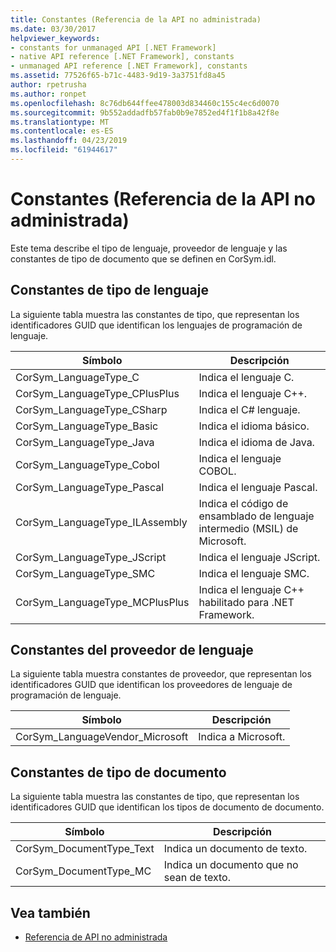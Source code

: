 ```yaml
---
title: Constantes (Referencia de la API no administrada)
ms.date: 03/30/2017
helpviewer_keywords:
- constants for unmanaged API [.NET Framework]
- native API reference [.NET Framework], constants
- unmanaged API reference [.NET Framework], constants
ms.assetid: 77526f65-b71c-4483-9d19-3a3751fd8a45
author: rpetrusha
ms.author: ronpet
ms.openlocfilehash: 8c76db644ffee478003d834460c155c4ec6d0070
ms.sourcegitcommit: 9b552addadfb57fab0b9e7852ed4f1f1b8a42f8e
ms.translationtype: MT
ms.contentlocale: es-ES
ms.lasthandoff: 04/23/2019
ms.locfileid: "61944617"
---
```

# <a name="constants-unmanaged-api-reference"></a>Constantes (Referencia de la API no administrada)
Este tema describe el tipo de lenguaje, proveedor de lenguaje y las constantes de tipo de documento que se definen en CorSym.idl.  
  
## <a name="language-type-constants"></a>Constantes de tipo de lenguaje  
 La siguiente tabla muestra las constantes de tipo, que representan los identificadores GUID que identifican los lenguajes de programación de lenguaje.  
  
|Símbolo|Descripción|  
|------------|-----------------|  
|CorSym_LanguageType_C|Indica el lenguaje C.|  
|CorSym_LanguageType_CPlusPlus|Indica el lenguaje C++.|  
|CorSym_LanguageType_CSharp|Indica el C# lenguaje.|  
|CorSym_LanguageType_Basic|Indica el idioma básico.|  
|CorSym_LanguageType_Java|Indica el idioma de Java.|  
|CorSym_LanguageType_Cobol|Indica el lenguaje COBOL.|  
|CorSym_LanguageType_Pascal|Indica el lenguaje Pascal.|  
|CorSym_LanguageType_ILAssembly|Indica el código de ensamblado de lenguaje intermedio (MSIL) de Microsoft.|  
|CorSym_LanguageType_JScript|Indica el lenguaje JScript.|  
|CorSym_LanguageType_SMC|Indica el lenguaje SMC.|  
|CorSym_LanguageType_MCPlusPlus|Indica el lenguaje C++ habilitado para .NET Framework.|  
  
## <a name="language-vendor-constants"></a>Constantes del proveedor de lenguaje  
 La siguiente tabla muestra constantes de proveedor, que representan los identificadores GUID que identifican los proveedores de lenguaje de programación de lenguaje.  
  
|Símbolo|Descripción|  
|------------|-----------------|  
|CorSym_LanguageVendor_Microsoft|Indica a Microsoft.|  
  
## <a name="document-type-constants"></a>Constantes de tipo de documento  
 La siguiente tabla muestra las constantes de tipo, que representan los identificadores GUID que identifican los tipos de documento de documento.  
  
|Símbolo|Descripción|  
|------------|-----------------|  
|CorSym_DocumentType_Text|Indica un documento de texto.|  
|CorSym_DocumentType_MC|Indica un documento que no sean de texto.|  
  
## <a name="see-also"></a>Vea también

- [Referencia de API no administrada](../../../docs/framework/unmanaged-api/index.md)
